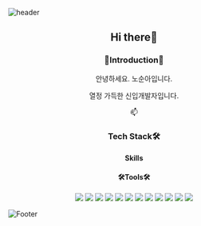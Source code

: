 <!--
**SoonAh-Noh/SoonAh-Noh** is a ✨ _special_ ✨ repository because its `README.md` (this file) appears on your GitHub profile.

Here are some ideas to get you started:

- 🔭 I’m currently working on ...
- 🌱 I’m currently learning ...
- 👯 I’m looking to collaborate on ...
- 🤔 I’m looking for help with ...
- 💬 Ask me about ...
- 📫 How to reach me: ...
- 😄 Pronouns: ...
- ⚡ Fun fact: ...
-->


![header](https://capsule-render.vercel.app/api?type=Slice&reversal=true&color=timeAuto&height=300&section=header&text=SoonAh-Noh&animation=fadeIn&fontSize=90&rotate=-20)

<div align=center>
  <h2>Hi there👋</h2>

  <h3>🙌Introduction🙌</h3>
    <p>안녕하세요. 노순아입니다.</p>
    <p>열정 가득한 신입개발자입니다.</p>
    <p>📫 
  <h3>Tech Stack🛠️</h3>
  <h4>Skills</h4>
  <h4>🛠️Tools🛠️</h4>
<!--   <img src="https://img.shields.io/badge/아이콘이름-추천 색상?style=for-the-badge&logo=아이콘 이름&logoColor=white"> -->
  <img src="https://img.shields.io/badge/html5-E34F26?style=for-the-badge&logo=HTML5&logoColor=E34F26">
  <img src="https://img.shields.io/badge/css3-1572B6?style=for-the-badge&logo=CSS3&logoColor=1572B6">
  <img src="https://img.shields.io/badge/javaScript-F7DF1E?style=for-the-badge&logo=JavaScript&logoColor=F7DF1E">
  <img src="https://img.shields.io/badge/jQuery-0769AD?style=for-the-badge&logo=jQuery&logoColor=0769AD">
  <img src="https://img.shields.io/badge/react-61DAFB?style=for-the-badge&logo=React&logoColor=61DAFB">
  <img src="https://img.shields.io/badge/mySQL-4479A1?style=for-the-badge&logo=MySQL&logoColor=4479A1">
  <img src="https://img.shields.io/badge/sqlite-003B57?style=for-the-badge&logo=SQLite&logoColor=003B57">
  <img src="https://img.shields.io/badge/node.js-339933?style=for-the-badge&logo=Node.js&logoColor=339933">
  <img src="https://img.shields.io/badge/python-3776AB?style=for-the-badge&logo=Python&logoColor=3776AB">
  <img src="https://img.shields.io/badge/flask-000000?style=for-the-badge&logo=Flask&logoColor=000000">
<!--  AI -->
  <img src="https://img.shields.io/badge/Jupyter-F37626?style=for-the-badge&logo=Jupyter&logoColor=F37626">
 
  <img src="https://img.shields.io/badge/scikit-learn-F7931E?style=for-the-badge&logo=scikit-learn&logoColor=F7931E">
  
  
  
  

</div>


![Footer](https://capsule-render.vercel.app/api?type=Slice&color=timeAuto&height=300&section=footer)
